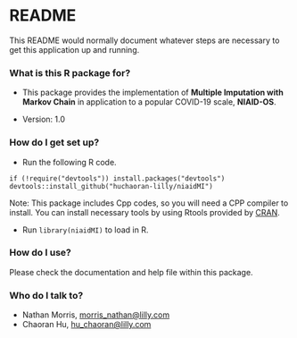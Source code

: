 # README #

This README would normally document whatever steps are necessary to get this application up and running.

### What is this R package for? ###

* This package provides the implementation of **Multiple Imputation with Markov Chain** in application to a popular COVID-19 scale, **NIAID-OS**.

* Version: 1.0

### How do I get set up? ###

* Run the following R code.

```
if (!require("devtools")) install.packages("devtools")
devtools::install_github("huchaoran-lilly/niaidMI")
```

Note: This package includes Cpp codes, so you will need a CPP compiler to install.
You can install necessary tools by using Rtools provided by [CRAN](https://cran.r-project.org/).

* Run `library(niaidMI)` to load in R.

### How do I use? ###

Please check the documentation and help file within this package.

### Who do I talk to? ###

* Nathan Morris, <morris_nathan@lilly.com>
* Chaoran Hu, <hu_chaoran@lilly.com>


